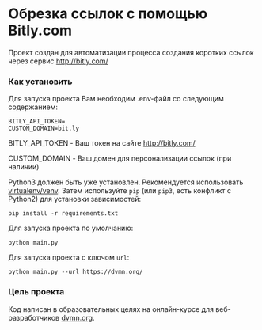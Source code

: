 # Обрезка ссылок с помощью Bitly.com

Проект создан для автоматизации процесса создания коротких ссылок через сервис http://bitly.com/

### Как установить

Для запуска проекта Вам необходим .env-файл со следующим содержанием:
```
BITLY_API_TOKEN=
CUSTOM_DOMAIN=bit.ly
```
BITLY_API_TOKEN - Ваш токен на сайте http://bitly.com/

CUSTOM_DOMAIN - Ваш домен для персонализации ссылок (при наличии)

Python3 должен быть уже установлен. 
Рекомендуется использовать
[virtualenv/venv](https://docs.python.org/3/library/venv.html).
Затем используйте `pip` (или `pip3`, есть конфликт с Python2) для установки зависимостей:
```
pip install -r requirements.txt
```
Для запуска проекта по умолчанию:
```
python main.py
```
Для запуска проекта с ключом `url`:
```
python main.py --url https://dvmn.org/
```


### Цель проекта

Код написан в образовательных целях на онлайн-курсе для веб-разработчиков [dvmn.org](https://dvmn.org/).